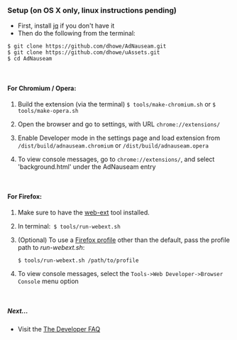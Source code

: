 <br>

### Setup (on OS X  only, linux instructions pending)

* First, install [jq](https://stedolan.github.io/jq/) if you don't have it 
* Then do the following from the terminal:
```
$ git clone https://github.com/dhowe/AdNauseam.git
$ git clone https://github.com/dhowe/uAssets.git
$ cd AdNauseam
```

<br>

#### For Chromium / Opera:

1. Build the extension (via the terminal)
```$ tools/make-chromium.sh```
or 
```$ tools/make-opera.sh```

2. Open the browser and go to settings, with URL ```chrome://extensions/```

3. Enable Developer mode in the settings page and load extension from ```/dist/build/adnauseam.chromium``` or ```/dist/build/adnauseam.opera```

4. To view console messages, go to ```chrome://extensions/```, and select 'background.html' under the AdNauseam entry

<br>

<!--
#### For Firefox:

  _Note: [Developer](https://www.mozilla.org/en-US/firefox/developer/) builds are now required for development_

1. Open Firefox with the profile you intend to use, then go to ```about:config```, then set ```xpinstall.signatures.required``` to false     
(Make sure that you open the profile manually rather than open it through $ tools/run-ff.sh. Nothing is saved in profiles opened through jpm)

2. Make sure you have [jpm](https://www.npmjs.com/package/jpm) installed

3. In terminal:` $ tools/run-ff.sh`

  _Note: If your Firefox dev version is not in the usual location, you will need to change FIREFOX_BIN in 'tools/run-ff.sh'_

4. (Optional) To use a [Firefox profile](https://support.mozilla.org/en-US/kb/profile-manager-create-and-remove-firefox-profiles) other than the default, pass the profile path to _run-ff.sh_:

    ````$ tools/run-ff.sh /path/to/profile```` 

5. To view console messages, select the ```Tools->Web Developer->Browser Console``` menu option

-->

#### For Firefox:

1. Make sure to have the [web-ext](https://developer.mozilla.org/en-US/Add-ons/WebExtensions/Getting_started_with_web-ext) tool installed. 

2. In terminal:` $ tools/run-webext.sh`

3. (Optional) To use a [Firefox profile](https://support.mozilla.org/en-US/kb/profile-manager-create-and-remove-firefox-profiles) other than the default, pass the profile path to _run-webext.sh_:

    ````$ tools/run-webext.sh /path/to/profile```` 

4. To view console messages, select the ```Tools->Web Developer->Browser Console``` menu option

<br>

##### Next...

- Visit the [The Developer FAQ](https://github.com/dhowe/AdNauseam/wiki/Developer-FAQ)


